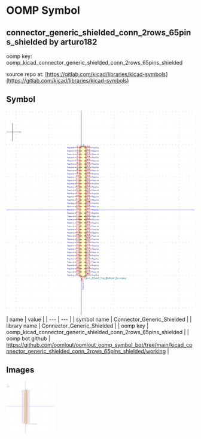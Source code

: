 # OOMP Symbol  
## connector_generic_shielded_conn_2rows_65pins_shielded  by arturo182  
  
oomp key: oomp_kicad_connector_generic_shielded_conn_2rows_65pins_shielded  
  
source repo at: [https://gitlab.com/kicad/libraries/kicad-symbols](https://gitlab.com/kicad/libraries/kicad-symbols)  
## Symbol  
  
[![working.png](working_600.png)](working.png)  
| name | value | 
| --- | --- | 
| symbol name | Connector_Generic_Shielded | 
| library name | Connector_Generic_Shielded | 
| oomp key | oomp_kicad_connector_generic_shielded_conn_2rows_65pins_shielded | 
| oomp bot github | https://github.com/oomlout/oomlout_oomp_symbol_bot/tree/main/kicad_connector_generic_shielded_conn_2rows_65pins_shielded/working | 
## Images  
  
[![working.png](working_140.png)](working.png)  
